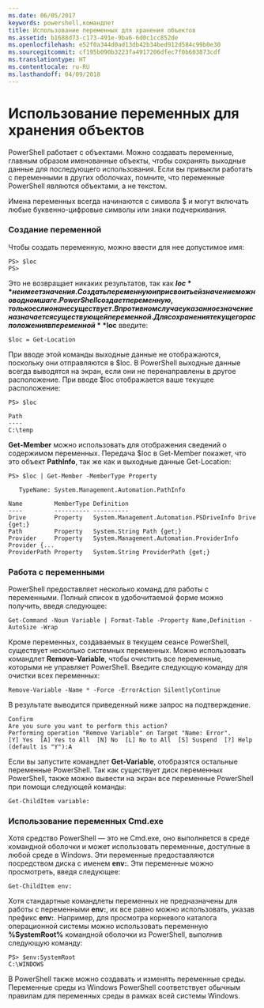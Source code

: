 ```yaml
---
ms.date: 06/05/2017
keywords: powershell,командлет
title: Использование переменных для хранения объектов
ms.assetid: b1688d73-c173-491e-9ba6-6d0c1cc852de
ms.openlocfilehash: e52f0a344d0ad13db42b34bed912d584c99b0e30
ms.sourcegitcommit: cf195b090b3223fa4917206dfec7f0b603873cdf
ms.translationtype: HT
ms.contentlocale: ru-RU
ms.lasthandoff: 04/09/2018
---
```

# <a name="using-variables-to-store-objects"></a>Использование переменных для хранения объектов
PowerShell работает с объектами. Можно создавать переменные, главным образом именованные объекты, чтобы сохранять выходные данные для последующего использования. Если вы привыкли работать с переменными в других оболочках, помните, что переменные PowerShell являются объектами, а не текстом.

Имена переменных всегда начинаются с символа $ и могут включать любые буквенно-цифровые символы или знаки подчеркивания.

### <a name="creating-a-variable"></a>Создание переменной
Чтобы создать переменную, можно ввести для нее допустимое имя:

```
PS> $loc
PS>
```

Это не возвращает никаких результатов, так как **$loc** не имеет значения. Создать переменную и присвоить ей значение можно в одном шаге. PowerShell создает переменную, только если она не существует. В противном случае указанное значение назначается существующей переменной. Для сохранения текущего расположения в переменной **$loc** введите:

```
$loc = Get-Location
```

При вводе этой команды выходные данные не отображаются, поскольку они отправляются в $loc. В PowerShell выходные данные всегда выводятся на экран, если они не перенаправлены в другое расположение. При вводе $loc отображается ваше текущее расположение:

```
PS> $loc

Path
----
C:\temp
```

**Get-Member** можно использовать для отображения сведений о содержимом переменных. Передача $loc в Get-Member покажет, что это объект **PathInfo**, так же как и выходные данные Get-Location:

```
PS> $loc | Get-Member -MemberType Property

   TypeName: System.Management.Automation.PathInfo

Name         MemberType Definition
----         ---------- ----------
Drive        Property   System.Management.Automation.PSDriveInfo Drive {get;}
Path         Property   System.String Path {get;}
Provider     Property   System.Management.Automation.ProviderInfo Provider {...
ProviderPath Property   System.String ProviderPath {get;}
```

### <a name="manipulating-variables"></a>Работа с переменными
PowerShell предоставляет несколько команд для работы с переменными. Полный список в удобочитаемой форме можно получить, введя следующее:

```
Get-Command -Noun Variable | Format-Table -Property Name,Definition -AutoSize -Wrap
```

Кроме переменных, создаваемых в текущем сеансе PowerShell, существует несколько системных переменных. Можно использовать командлет **Remove-Variable**, чтобы очистить все переменные, которыми не управляет PowerShell. Введите следующую команду для очистки всех переменных:

```
Remove-Variable -Name * -Force -ErrorAction SilentlyContinue
```

В результате выводится приведенный ниже запрос на подтверждение.

```
Confirm
Are you sure you want to perform this action?
Performing operation "Remove Variable" on Target "Name: Error".
[Y] Yes  [A] Yes to All  [N] No  [L] No to All  [S] Suspend  [?] Help
(default is "Y"):A
```

Если вы запустите командлет **Get-Variable**, отобразятся остальные переменные PowerShell. Так как существует диск переменных PowerShell, также можно вывести на экран все переменные PowerShell при помощи следующей команды:

```
Get-ChildItem variable:
```

### <a name="using-cmdexe-variables"></a>Использование переменных Cmd.exe
Хотя средство PowerShell — это не Cmd.exe, оно выполняется в среде командной оболочки и может использовать переменные, доступные в любой среде в Windows. Эти переменные предоставляются посредством диска с именем **env:**. Эти переменные можно просмотреть, введя следующее:

```
Get-ChildItem env:
```

Хотя стандартные командлеты переменных не предназначены для работы с переменными **env:**, их все равно можно использовать, указав префикс **env:**. Например, для просмотра корневого каталога операционной системы можно использовать переменную **%SystemRoot%** командной оболочки из PowerShell, выполнив следующую команду:

```
PS> $env:SystemRoot
C:\WINDOWS
```

В PowerShell также можно создавать и изменять переменные среды. Переменные среды из Windows PowerShell соответствует обычным правилам для переменных среды в рамках всей системы Windows.